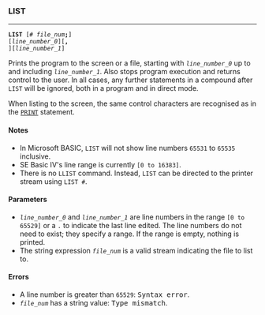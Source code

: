 ### LIST
***
<code><b>LIST</b> [#</b> <var>file_num</var><b>;</b>] [<var>line_number_0</var>][<b>, </b>][<var>line_number_1</var>]</code>

Prints the program to the screen or a file, starting with <code><var>line_number_0</var></code> up to
and including <code><var>line_number_1</var></code>. Also stops program execution and returns control to
the user. In all cases, any further statements in a compound after <code>LIST</code> will be ignored, both in a program and in direct mode.

When listing to the screen, the same control characters are recognised as in the
[`PRINT`](PRINT) statement.

#### Notes
* In Microsoft BASIC, `LIST` will not show line numbers `65531` to `65535` inclusive.
* SE Basic IV's line range is currently `[0 to 16383]`.
* There is no `LLIST` command. Instead, `LIST` can be directed to the printer stream  using `LIST #`.

#### Parameters
* <code><var>line_number_0</var></code> and <code><var>line_number_1</var></code> are line numbers in the range `[0 to 65529]` or
  a `.` to indicate the last line edited. The line numbers do not need to exist;
  they specify a range. If the range is empty, nothing is printed.
* The string expression <code><var>file_num</var></code> is a valid stream indicating the file to list
  to.

#### Errors
* A line number is greater than <code>65529</code>: <samp>Syntax error</samp>.
* <code><var>file_num</var></code> has a string value: <samp>Type mismatch</samp>.
